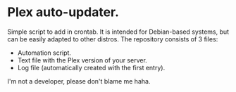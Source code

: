 # Plex auto-updater.

Simple script to add in crontab.
It is intended for Debian-based systems, but can be easily adapted to other distros.
The repository consists of 3 files:

- Automation script.
- Text file with the Plex version of your server.
- Log file (automatically created with the first entry).

I'm not a developer, please don't blame me haha.
